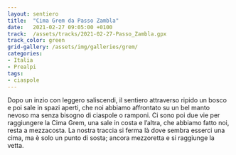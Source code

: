 ```yaml
---
layout: sentiero
title:  "Cima Grem da Passo Zambla"
date:   2021-02-27 09:05:00 +0100
track:  /assets/tracks/2021-02-27-Passo_Zambla.gpx
track_color: green
grid-gallery: /assets/img/galleries/grem/
categories:
- Italia
- Prealpi
tags:
- ciaspole
---
```


Dopo un inzio con leggero saliscendi, il sentiero attraverso ripido un bosco e poi sale in spazi aperti, che noi abbiamo affrontato su un bel manto nevoso ma senza bisogno di ciaspole o ramponi. Ci sono poi due vie per raggiungere la Cima Grem, una sale in costa e l’altra, che abbiamo fatto noi, resta a mezzacosta. 
La nostra traccia si ferma là dove sembra esserci una cima, ma è solo un punto di sosta; ancora mezzoretta e si raggiunge la vetta.